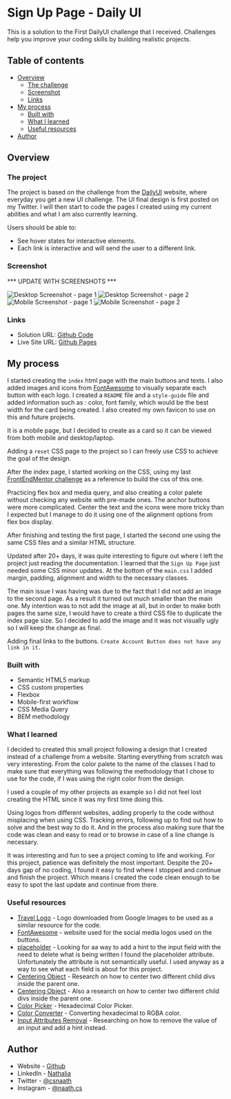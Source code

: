 # Sign Up Page - Daily UI

This is a solution to the First DailyUI challenge that I received. Challenges help you improve your coding skills by building realistic projects.

## Table of contents

- [Overview](#overview)
  - [The challenge](#the-project)
  - [Screenshot](#screenshot)
  - [Links](#links)
- [My process](#my-process)
  - [Built with](#built-with)
  - [What I learned](#what-i-learned)
  - [Useful resources](#useful-resources)
- [Author](#author)


## Overview

### The project

The project is based on the challenge from the [DailyUI](https://www.dailyui.co/) website, where everyday you get a new UI challenge.
The UI final design is first posted on my Twitter. I will then start to code the pages I created using my current abilities and what I am also currently learning.

Users should be able to:

- See hover states for interactive elements.
- Each link is interactive and will send the user to a different link.

### Screenshot
*** UPDATE WITH SCREENSHOTS ***

![Desktop Screenshot - page 1](screenshot/desktop.png)
![Desktop Screenshot - page 2](screenshot/desktop2.png)
![Mobile Screenshot - page 1](screenshot/mobile.jpeg)
![Mobile Screenshot - page 2]()


### Links

- Solution URL: [Github Code](https://github.com/naathcs/Sign-Up-Pages)
- Live Site URL: [Github Pages](https://naathcs.github.io/Sign-Up-Pages/)

## My process

I started creating the `index` html page with the main buttons and texts. I also added images and icons from [FontAwesome](https://fontawesome.com/) to visually separate each button with each logo.
I created a `README` file and a `style-guide` file and added information such as : color, font family, which would be the best width for the card being created.
I also created my own favicon to use on this and future projects.

It is a mobile page, but I decided to create as a card so it can be viewed from both mobile and desktop/laptop.

Adding a `reset` CSS page to the project so I can freely use CSS to achieve the goal of the design.

After the index page, I started working on the CSS, using my last [FrontEndMentor challenge](https://www.frontendmentor.io/solutions/order-summary-card-solution-ryKGnnOEc) as a reference to build the css of this one.

Practicing flex box and media query, and also creating a color palete without checking any website with pre-made ones.
The anchor buttons were more complicated. Center the text and the icons were more tricky than I expected but I manage to do it using one of the alignment options from flex box display.

After finishing and testing the first page, I started the second one using the same CSS files and a similar HTML structure.

Updated after 20+ days, it was quite interesting to figure out where I left the project just reading the documentation. I learned that the `Sign Up Page` just needed some CSS minor updates. At the bottom of the `main.css` I added margin, padding, alignment and width to the necessary classes.

The main issue I was having was due to the fact that I did not add an image to the second page. As a result it turned out much smaller than the main one. My intention was to not add the image at all, but in order to make both pages the same size, I would have to create a third CSS file to duplicate the index page size. So I decided to add the image and it was not visually ugly so I will keep the change as final.

Adding final links to the buttons.
`Create Account Button does not have any link in it.  `

### Built with

- Semantic HTML5 markup
- CSS custom properties
- Flexbox
- Mobile-first workflow
- CSS Media Query
- BEM methodology

### What I learned

I decided to created this small project following a design that I created instead of a challenge from a website. Starting everything from scratch was very interesting. From the color palete to the name of the classes I had to make sure that everything was following the methodology that I chose to use for the code, if I was using the right color from the design.

I used a couple of my other projects as example so I did not feel lost creating the HTML since it was my first time doing this.

Using logos from different websites, adding properly to the code without misplacing when using CSS. Tracking errors, following up to find out how to solve and the best way to do it. And in the process also making sure that the code was clean and easy to read or to browse in case of a line change is necessary.

It was interesting and fun to see a project coming to life and working. For this project, patience was definitely the most important. Despite the 20+ days gap of no coding, I found it easy to find where I stopped and continue and finish the project. Which means I created the code clean enough to be easy to spot the last update and continue from there.

### Useful resources

- [Travel Logo](https://upload.wikimedia.org/wikipedia/commons/thumb/f/fb/Noun_15537_ccElliotVerhaeren_travel.svg/1200px-Noun_15537_ccElliotVerhaeren_travel.svg.png) - Logo downloaded from Google Images to be used as a similar resource for the code.
- [FontAwesome](https://fontawesome.com/) - website used for the social media logos used on the buttons.
- [placeholder](https://developer.mozilla.org/en-US/docs/Web/HTML/Element/input) - Looking for aa way to add a hint to the input field with the need to delete what is being written I found the placeholder attribute. Unfortunately the attribute is not semantically useful. I used anyway as a way to see what each field is about for this project.
- [Centering Object](https://stackoverflow.com/questions/2812770/add-centered-text-to-the-middle-of-a-horizontal-rule) - Research on how to center two different child divs inside the parent one.
- [Centering Object](https://www.w3schools.com/css/css_align.asp) - Also a research on how to center two different child divs inside the parent one.
- [Color Picker](https://www.google.com/search?q=hex+color+picker&oq=hex+col&aqs=chrome.1.0i67i433j0i433i512j69i57j0i67l3j0i512j69i60.2276j0j1&sourceid=chrome&ie=UTF-8) - Hexadecimal Color Picker.
- [Color Converter](https://rgbacolorpicker.com/hex-to-rgba) - Converting hexadecimal to RGBA color.
- [Input Attributes Removal](https://www.codegrepper.com/code-examples/javascript/remove+input+value) - Researching on how to remove the value of an input and add a hint instead.

## Author

- Website - [Github](https://github.com/naathcs)
- LinkedIn - [Nathalia](https://www.linkedin.com/in/naathcs/)
- Twitter - [@csnaath](https://twitter.com/csnaath)
- Instagram - [@naath.cs](https://instagram.com/naath.cs)
